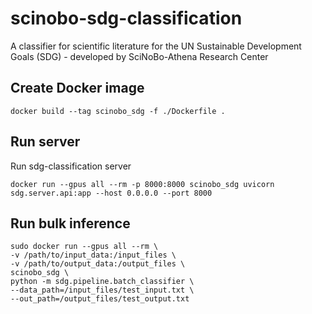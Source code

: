 # scinobo-sdg-classification
A classifier for scientific literature for the UN Sustainable Development Goals (SDG) - developed by SciNoBo-Athena Research Center

## Create Docker image

```
docker build --tag scinobo_sdg -f ./Dockerfile .
```

## Run server

Run sdg-classification server

```
docker run --gpus all --rm -p 8000:8000 scinobo_sdg uvicorn sdg.server.api:app --host 0.0.0.0 --port 8000
``` 

## Run bulk inference

```
sudo docker run --gpus all --rm \
-v /path/to/input_data:/input_files \
-v /path/to/output_data:/output_files \
scinobo_sdg \
python -m sdg.pipeline.batch_classifier \
--data_path=/input_files/test_input.txt \
--out_path=/output_files/test_output.txt
```
